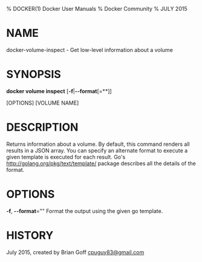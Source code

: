 % DOCKER(1) Docker User Manuals
% Docker Community
% JULY 2015
# NAME
docker-volume-inspect - Get low-level information about a volume

# SYNOPSIS
**docker volume inspect**
[**-f**|**--format**[=**]]

[OPTIONS] [VOLUME NAME]

# DESCRIPTION

Returns information about a volume. By default, this command renders all results
in a JSON array. You can specify an alternate format to execute a given template
is executed for each result. Go's
http://golang.org/pkg/text/template/ package describes all the details of the
format.

# OPTIONS
**-f**, **--format**=""
   Format the output using the given go template.

# HISTORY
July 2015, created by Brian Goff <cpuguy83@gmail.com>
